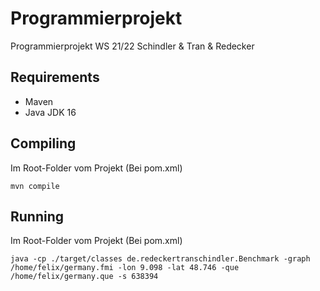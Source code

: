 # Programmierprojekt

Programmierprojekt WS 21/22 Schindler &amp; Tran &amp; Redecker

## Requirements

- Maven
- Java JDK 16

## Compiling

Im Root-Folder vom Projekt (Bei pom.xml)

```
mvn compile
```

## Running

Im Root-Folder vom Projekt (Bei pom.xml)

```
java -cp ./target/classes de.redeckertranschindler.Benchmark -graph /home/felix/germany.fmi -lon 9.098 -lat 48.746 -que /home/felix/germany.que -s 638394
```
